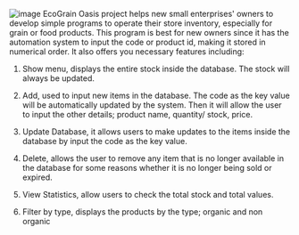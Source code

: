 ![image](https://github.com/Anjarwenig/EcoGrain-Oasis-Project/assets/171644351/c6b8d9ab-9154-44ef-9613-706c5471d45d)
EcoGrain Oasis project helps new small enterprises' owners to develop simple programs to operate their store inventory, especially for grain or food products. This program is best for new owners since it has the automation system to input the code or product id, making it stored in numerical order. 
It also offers you necessary features including:

1. Show menu, displays the entire stock inside the database. The stock will always be updated.

2. Add, used to input new items in the database. The code as the key value will be automatically updated by the system. Then it will allow the user to input the other details; product name, quantity/ stock, price.


3. Update Database, it allows users to make updates to the items inside the database by input the code as the key value.


4. Delete, allows the user to remove any item that is no longer available in the database for some reasons whether it is no longer being sold or expired. 


5. View Statistics, allow users to check the total stock and total values.


6. Filter by type, displays the products by the type; organic and non organic


